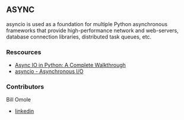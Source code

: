 ## ASYNC
asyncio is used as a foundation for multiple Python asynchronous frameworks that provide high-performance network and web-servers, database connection libraries, distributed task queues, etc.

### Rescources
- [Async IO in Python: A Complete Walkthrough](https://realpython.com/async-io-python/)
- [asyncio - Asynchronous I/O](https://docs.python.org/3/library/asyncio.html)

### Contributors
Bill Omole
- [linkedin](https://www.linkedin.com/in/bill-otieno-33250b142/)
